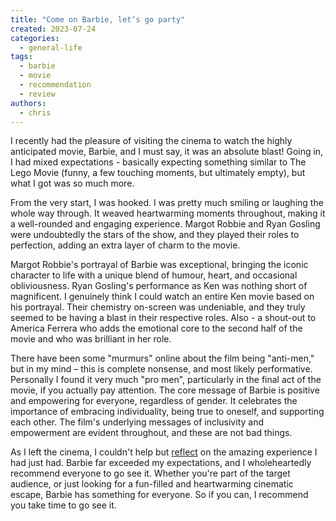 ```yaml
---
title: "Come on Barbie, let’s go party"
created: 2023-07-24
categories: 
  - general-life
tags: 
  - barbie
  - movie
  - recommendation
  - review
authors: 
  - chris
---
```


I recently had the pleasure of visiting the cinema to watch the highly anticipated movie, Barbie, and I must say, it was an absolute blast! Going in, I had mixed expectations - basically expecting something similar to The Lego Movie (funny, a few touching moments, but ultimately empty), but what I got was so much more.

From the very start, I was hooked. I was pretty much smiling or laughing the whole way through. It weaved heartwarming moments throughout, making it a well-rounded and engaging experience. Margot Robbie and Ryan Gosling were undoubtedly the stars of the show, and they played their roles to perfection, adding an extra layer of charm to the movie.

Margot Robbie's portrayal of Barbie was exceptional, bringing the iconic character to life with a unique blend of humour, heart, and occasional obliviousness. Ryan Gosling's performance as Ken was nothing short of magnificent. I genuinely think I could watch an entire Ken movie based on his portrayal. Their chemistry on-screen was undeniable, and they truly seemed to be having a blast in their respective roles. Also - a shout-out to America Ferrera who adds the emotional core to the second half of the movie and who was brilliant in her role.

There have been some "murmurs" online about the film being "anti-men," but in my mind – this is complete nonsense, and most likely performative. Personally I found it very much "pro men", particularly in the final act of the movie, if you actually pay attention. The core message of Barbie is positive and empowering for everyone, regardless of gender. It celebrates the importance of embracing individuality, being true to oneself, and supporting each other. The film's underlying messages of inclusivity and empowerment are evident throughout, and these are not bad things.

As I left the cinema, I couldn't help but [reflect](https://bsky.app/profile/chrismcleod.dev/post/3k34gi4hce62r) on the amazing experience I had just had. Barbie far exceeded my expectations, and I wholeheartedly recommend everyone to go see it. Whether you're part of the target audience, or just looking for a fun-filled and heartwarming cinematic escape, Barbie has something for everyone. So if you can, I recommend you take time to go see it.

